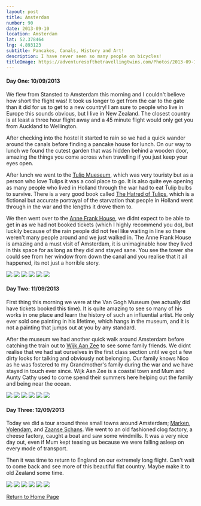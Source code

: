 ```yaml
---
layout: post
title: Amsterdam
number: 90
date: 2013-09-10
location: Amsterdam
lat: 52.378464
lng: 4.893123
subtitle: Pancakes, Canals, History and Art!
description: I have never seen so many people on bicycles!
titleImage: https://adventuresofthetravellingtwins.com/Photos/2013-09-10-Amsterdam/cover-min.JPG
---
```


<h4>Day One: 10/09/2013</h4>

We flew from Stansted to Amsterdam this morning and I couldn't believe how short the flight was! It took us longer to get from the car to the gate than it did for us to get to a new country!
I am sure to people who live in Europe this sounds obvious, but I live in New Zealand. The closest country is at least a three hour flight away and a 45 minute flight would only get you from Auckland to Wellington.

After checking into the hostel it started to rain so we had a quick wander around the canals before finding a pancake house for lunch. On our way to lunch we found the cutest garden that was hidden behind a wooden door, amazing the things you come across when travelling if you just keep your eyes open.

After lunch we went to the <a target="_blank" href="http://www.amsterdamtulipmuseum.com/en/">Tulip Mueseum</a>, which was very touristy but as a person who love Tulips it was a cool place to go. 
It is also quite eye opening as many people who lived in Holland through the war had to eat Tulip bulbs to survive. 
There is a very good book called <a target="_blank" href="http://www.nytimes.com/2007/08/12/books/review/Lappin-t.html">The Hatred of Tulips</a>, which is a fictional but accurate portrayal of the starvation that people in Holland went through in the war and the lengths it drove them to.

We then went over to the <a target="_blank" href="http://www.annefrank.org/en/">Anne Frank House</a>, we didnt expect to be able to get in as we had not booked tickets (which I highly recommend you do), but luckily because of the rain people did not feel like waiting in line so there weren't many people around and we just walked in.
The Anne Frank House is amazing and a must visit of Amsterdam, it is unimaginable how they lived in this space for as long as they did and stayed sane. You see the tower she could see from her window from down the canal and you realise that it all happened, its not just a horrible story. 

<img src="https://adventuresofthetravellingtwins.com/Photos/2013-09-10-Amsterdam/day11-min.JPG" class="image1">
<img src="https://adventuresofthetravellingtwins.com/Photos/2013-09-10-Amsterdam/day12-min.JPG" class="image1">
<img src="https://adventuresofthetravellingtwins.com/Photos/2013-09-10-Amsterdam/day13-min.JPG" class="image1">
<img src="https://adventuresofthetravellingtwins.com/Photos/2013-09-10-Amsterdam/day14-min.JPG" class="image1">
<img src="https://adventuresofthetravellingtwins.com/Photos/2013-09-10-Amsterdam/day15-min.JPG" class="image1">
<img src="https://adventuresofthetravellingtwins.com/Photos/2013-09-10-Amsterdam/day16-min.JPG" class="image1">

<h4>Day Two: 11/09/2013</h4>

First thing this morning we were at the Van Gogh Museum (we actually did have tickets booked this time). It is quite amazing to see so many of his works in one place and learn the history of such an influential artist. He only ever sold one painting in his lifetime, which hangs in the museum, and it is not a painting that jumps out at you by any standard.

After the museum we had another quick walk around Amsterdam before catching the train out to <a target="_blank" href="https://en.wikipedia.org/wiki/Wijk_aan_Zee">Wijk Aan Zee</a> to see some family friends. We didnt realise that we had sat ourselves in the first class section until we got a few dirty looks for talking and obviously not belonging. Our family knows Nico as he was fostered to my Grandmother's family during the war and we have stayed in touch ever since. Wijk Aan Zee is a coastal town and Mum and Aunty Cathy used to come spend their summers here helping out the family and being near the ocean. 

<img src="https://adventuresofthetravellingtwins.com/Photos/2013-09-10-Amsterdam/day21-min.JPG" class="image1">
<img src="https://adventuresofthetravellingtwins.com/Photos/2013-09-10-Amsterdam/day22-min.JPG" class="image1">
<img src="https://adventuresofthetravellingtwins.com/Photos/2013-09-10-Amsterdam/day23-min.JPG" class="image1">
<img src="https://adventuresofthetravellingtwins.com/Photos/2013-09-10-Amsterdam/day24-min.JPG" class="image1">
<img src="https://adventuresofthetravellingtwins.com/Photos/2013-09-10-Amsterdam/day25-min.JPG" class="image1">
<img src="https://adventuresofthetravellingtwins.com/Photos/2013-09-10-Amsterdam/day26-min.JPG" class="image1">

<h4>Day Three: 12/09/2013</h4>

Today we did a tour around three small towns around Amsterdam; <a target="_blank" href="https://www.iamsterdam.com/en/plan-your-trip/day-trips/old-holland/smalltown-harbours/marken">Marken</a>, <a target="_blank" href="https://www.holland.com/global/tourism/destinations/more-destinations/volendam/volendam-3.htm">Volendam</a>, and <a target="_blank" href="https://www.iamsterdam.com/en/plan-your-trip/day-trips/old-holland/industrial-heritage/zaanse-schans">Zaanse Schans</a>. We went to an old fashioned clog factory, a cheese factory, caught a boat and saw some windmills. It was a very nice day out, even if Mum kept teasing us because we were falling asleep on every mode of transport.

Then it was time to return to England on our extremely long flight. Can't wait to come back and see more of this beautiful flat country. Maybe make it to old Zealand some time.

<img src="https://adventuresofthetravellingtwins.com/Photos/2013-09-10-Amsterdam/day31-min.JPG" class="image1">
<img src="https://adventuresofthetravellingtwins.com/Photos/2013-09-10-Amsterdam/day32-min.JPG" class="image1">
<img src="https://adventuresofthetravellingtwins.com/Photos/2013-09-10-Amsterdam/day33-min.JPG" class="image1">
<img src="https://adventuresofthetravellingtwins.com/Photos/2013-09-10-Amsterdam/day34-min.JPG" class="image1">
<img src="https://adventuresofthetravellingtwins.com/Photos/2013-09-10-Amsterdam/day35-min.JPG" class="image1">
<img src="https://adventuresofthetravellingtwins.com/Photos/2013-09-10-Amsterdam/day36-min.JPG" class="image1">

<a href="https://adventuresofthetravellingtwins.com/">Return to Home Page</a>




